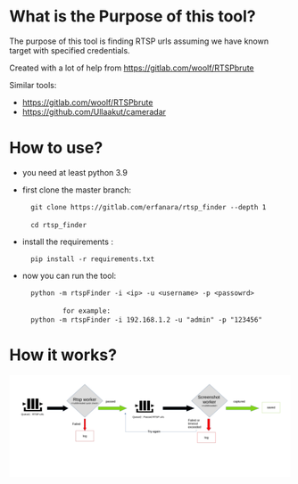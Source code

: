 # What is the Purpose of this tool?
The purpose of this tool is finding RTSP urls assuming we have known target with specified credentials.

Created with a lot of help from https://gitlab.com/woolf/RTSPbrute

Similar tools:
- https://gitlab.com/woolf/RTSPbrute
- https://github.com/Ullaakut/cameradar

# How to use?
- you need at least python 3.9

- first clone the master branch:

		git clone https://gitlab.com/erfanara/rtsp_finder --depth 1

		cd rtsp_finder

- install the requirements :

		pip install -r requirements.txt

- now you can run the tool:

		python -m rtspFinder -i <ip> -u <username> -p <passowrd>

                for example:
		python -m rtspFinder -i 192.168.1.2 -u "admin" -p "123456"

# How it works?
![image](./_resources/schematic.jpg "Schematic")

